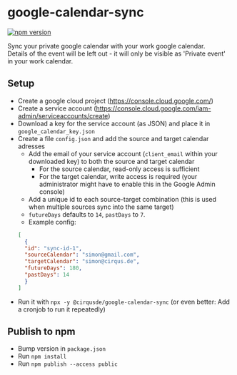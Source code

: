 # google-calendar-sync
[![npm version](https://badge.fury.io/js/@cirqusde%2Fgoogle-calendar-sync.svg)](https://www.npmjs.com/package/@cirqusde/google-calendar-sync)

Sync your private google calendar with your work google calendar.  
Details of the event will be left out - it will only be visible as 'Private event' in your work calendar.


## Setup
- Create a google cloud project (https://console.cloud.google.com/)
- Create a service account (https://console.cloud.google.com/iam-admin/serviceaccounts/create)
- Download a key for the service account (as JSON) and place it in `google_calendar_key.json`
- Create a file `config.json` and add the source and target calendar adresses
  - Add the email of your service account (`client_email` within your downloaded key) to both the source and target calendar
    - For the source calendar, read-only access is sufficient
    - For the target calendar, write access is required (your administrator might have to enable this in the Google Admin console)
  - Add a unique id to each source-target combination (this is used when multiple sources sync into the same target)
  - `futureDays` defaults to `14`, `pastDays` to `7`.
  - Example config:
  ```json
  [
    {
    "id": "sync-id-1",
    "sourceCalendar": "simon@gmail.com",
    "targetCalendar": "simon@cirqus.de",
    "futureDays": 180,
    "pastDays": 14
    }
  ]
  ```
- Run it with `npx -y @cirqusde/google-calendar-sync` (or even better: Add a cronjob to run it repeatedly)

## Publish to npm
- Bump version in `package.json`
- Run `npm install`
- Run `npm publish --access public`
